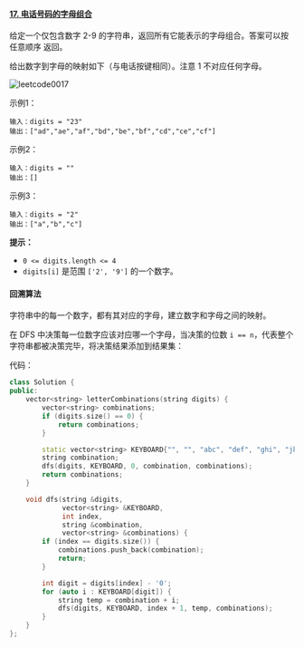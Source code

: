 #### [17. 电话号码的字母组合](https://leetcode.cn/problems/letter-combinations-of-a-phone-number/)

给定一个仅包含数字 2-9 的字符串，返回所有它能表示的字母组合。答案可以按 任意顺序 返回。

给出数字到字母的映射如下（与电话按键相同）。注意 1 不对应任何字母。

![leetcode0017](https://github.com/zeravin/leetcode/blob/main/pic/0017.png)

示例1：

```
输入：digits = "23"
输出：["ad","ae","af","bd","be","bf","cd","ce","cf"]
```

示例2：

```
输入：digits = ""
输出：[]
```

示例3：

```
输入：digits = "2"
输出：["a","b","c"]
```

**提示：**

- `0 <= digits.length <= 4`
- `digits[i]` 是范围 `['2', '9']` 的一个数字。

#### 回溯算法

字符串中的每一个数字，都有其对应的字母，建立数字和字母之间的映射。

在 DFS 中决策每一位数字应该对应哪一个字母，当决策的位数 `i == n`，代表整个字符串都被决策完毕，将决策结果添加到结果集：

代码：

```c++
class Solution {
public:
    vector<string> letterCombinations(string digits) {
        vector<string> combinations;
        if (digits.size() == 0) {
            return combinations;
        }

        static vector<string> KEYBOARD{"", "", "abc", "def", "ghi", "jkl", "mno", "pqrs", "tuv", "wxyz"};
        string combination;
        dfs(digits, KEYBOARD, 0, combination, combinations);
        return combinations;
    }

    void dfs(string &digits,
             vector<string> &KEYBOARD,
             int index,
             string &combination,
             vector<string> &combinations) {
        if (index == digits.size()) {
            combinations.push_back(combination);
            return;
        }

        int digit = digits[index] - '0';
        for (auto i : KEYBOARD[digit]) {
            string temp = combination + i;
            dfs(digits, KEYBOARD, index + 1, temp, combinations);
        }
    }
};
```

